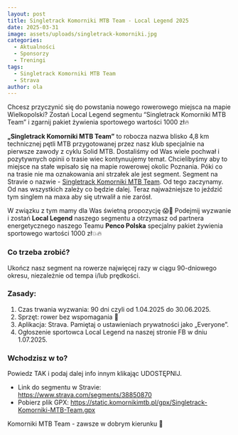 ```yaml
---
layout: post
title: Singletrack Komorniki MTB Team - Local Legend 2025
date: 2025-03-31
image: assets/uploads/singletrack-komorniki.jpg
categories:
  - Aktualności
  - Sponsorzy
  - Treningi
tags:
  - Singletrack Komorniki MTB Team
  - Strava
author: ola
---
```

Chcesz przyczynić się do powstania nowego rowerowego miejsca na mapie Wielkopolski?  Zostań Local Legend segmentu “Singletrack Komorniki MTB Team” i zgarnij pakiet żywienia sportowego wartości 1000 zł🔥
<!--more-->

**„Singletrack Komorniki MTB Team”** to robocza nazwa blisko 4,8 km technicznej pętli MTB przygotowanej przez nasz klub specjalnie na pierwsze zawody z cyklu Solid MTB. Dostaliśmy od Was wiele pochwał i pozytywnych opinii o trasie wiec kontynuujemy temat. Chcielibyśmy aby to miejsce na stałe wpisało się na mapie rowerowej okolic Poznania. Póki co na trasie nie ma oznakowania ani strzałek ale jest segment. Segment na Stravie o nazwie - [Singletrack Komorniki MTB Team](https://www.strava.com/segments/38850870). Od tego zaczynamy. Od nas wszystkich zależy co będzie dalej. Teraz najważniejsze to jeździć tym singlem na maxa aby się utrwalił a nie zarósł.

W związku z tym mamy dla Was świetną propozycję 😱💪 Podejmij wyzwanie i zostań **Local Legend** naszego segmentu a otrzymasz od partnera energetycznego naszego Teamu **Penco Polska** specjalny pakiet żywienia sportowego wartości 1000 zł💥🔥

### Co trzeba zrobić?
Ukończ nasz segment na rowerze najwięcej razy w ciągu 90-dniowego okresu, niezależnie od tempa i/lub prędkości.

### Zasady:

1. Czas trwania wyzwania: 90 dni czyli od 1.04.2025 do 30.06.2025.
2. Sprzęt: rower bez wspomagania 🙂
3. Aplikacja: Strava. Pamiętaj o ustawieniach prywatności jako „Everyone”.
4. Ogłoszenie sportowca Local Legend na naszej stronie FB w dniu 1.07.2025.

### Wchodzisz w to? 

Powiedz TAK i podaj dalej info innym klikając UDOSTĘPNIJ.

* Link do segmentu w Stravie: <https://www.strava.com/segments/38850870>
* Pobierz plik GPX: <https://static.komornikimtb.pl/gpx/Singletrack-Komorniki-MTB-Team.gpx>

Komorniki MTB Team - zawsze w dobrym kierunku 🙂
